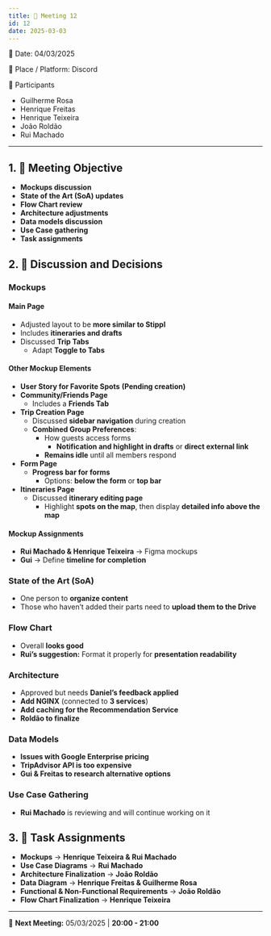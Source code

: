 ```yaml
---
title: 📝 Meeting 12
id: 12
date: 2025-03-03
---
```


📅 Date: 04/03/2025  

📍 Place / Platform: Discord  

👥 Participants  

- Guilherme Rosa  
- Henrique Freitas  
- Henrique Teixeira  
- João Roldão  
- Rui Machado  

---

## 1. 🎯 Meeting Objective  

- **Mockups discussion**  
- **State of the Art (SoA) updates**  
- **Flow Chart review**  
- **Architecture adjustments**  
- **Data models discussion**  
- **Use Case gathering**  
- **Task assignments**  

## 2. 💬 Discussion and Decisions  

### **Mockups**  

#### **Main Page**  
- Adjusted layout to be **more similar to Stippl**  
- Includes **itineraries and drafts**  
- Discussed **Trip Tabs**  
  - Adapt **Toggle to Tabs**  

#### **Other Mockup Elements**  
- **User Story for Favorite Spots** **(Pending creation)**  
- **Community/Friends Page**  
  - Includes a **Friends Tab**  
- **Trip Creation Page**  
  - Discussed **sidebar navigation** during creation  
  - **Combined Group Preferences**:  
    - How guests access forms  
      - **Notification and highlight in drafts** or **direct external link**  
    - **Remains idle** until all members respond  
- **Form Page**  
  - **Progress bar for forms**  
    - Options: **below the form** or **top bar**  
- **Itineraries Page**  
  - Discussed **itinerary editing page**  
    - Highlight **spots on the map**, then display **detailed info above the map**  

#### **Mockup Assignments**  
- **Rui Machado & Henrique Teixeira** → Figma mockups  
- **Gui** → Define **timeline for completion**  

### **State of the Art (SoA)**  

- One person to **organize content**  
- Those who haven’t added their parts need to **upload them to the Drive**  

### **Flow Chart**  

- Overall **looks good**  
- **Rui’s suggestion:** Format it properly for **presentation readability**  

### **Architecture**  

- Approved but needs **Daniel’s feedback applied**  
- **Add NGINX** (connected to **3 services**)  
- **Add caching for the Recommendation Service**  
- **Roldão to finalize**  

### **Data Models**  

- **Issues with Google Enterprise pricing**  
- **TripAdvisor API is too expensive**  
- **Gui & Freitas to research alternative options**  

### **Use Case Gathering**  

- **Rui Machado** is reviewing and will continue working on it  

## 3. 📝 Task Assignments  

- **Mockups** → **Henrique Teixeira & Rui Machado**  
- **Use Case Diagrams** → **Rui Machado**  
- **Architecture Finalization** → **João Roldão**  
- **Data Diagram** → **Henrique Freitas & Guilherme Rosa**  
- **Functional & Non-Functional Requirements** → **João Roldão**  
- **Flow Chart Finalization** → **Henrique Teixeira**  

---

📅 **Next Meeting:** 05/03/2025 | **20:00 - 21:00**  